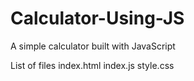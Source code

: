 # Calculator-Using-JS
A simple calculator built with JavaScript

List of files
index.html
index.js
style.css

